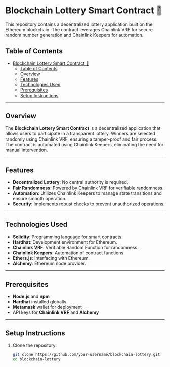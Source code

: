 # Blockchain Lottery Smart Contract 🎰

This repository contains a decentralized lottery application built on the Ethereum blockchain. The contract leverages Chainlink VRF for secure random number generation and Chainlink Keepers for automation.

## Table of Contents

- [Blockchain Lottery Smart Contract 🎰](#blockchain-lottery-smart-contract-)
  - [Table of Contents](#table-of-contents)
  - [Overview](#overview)
  - [Features](#features)
  - [Technologies Used](#technologies-used)
  - [Prerequisites](#prerequisites)
  - [Setup Instructions](#setup-instructions)

---

## Overview

The **Blockchain Lottery Smart Contract** is a decentralized application that allows users to participate in a transparent lottery. Winners are selected randomly using Chainlink VRF, ensuring a tamper-proof and fair process. The contract is automated using Chainlink Keepers, eliminating the need for manual intervention.

---

## Features

- **Decentralized Lottery**: No central authority is required.
- **Fair Randomness**: Powered by Chainlink VRF for verifiable randomness.
- **Automation**: Utilizes Chainlink Keepers to manage state transitions and ensure smooth operation.
- **Security**: Implements robust checks to prevent unauthorized operations.

---

## Technologies Used

- **Solidity**: Programming language for smart contracts.
- **Hardhat**: Development environment for Ethereum.
- **Chainlink VRF**: Verifiable Random Function for randomness.
- **Chainlink Keepers**: Automation of contract functions.
- **Ethers.js**: Interfacing with Ethereum.
- **Alchemy**: Ethereum node provider.

---

## Prerequisites

- **Node.js** and **npm**
- **Hardhat** installed globally
- **Metamask** wallet for deployment
- API keys for **Chainlink VRF** and **Alchemy**

---

## Setup Instructions

1. Clone the repository:
   ```bash
   git clone https://github.com/your-username/blockchain-lottery.git
   cd blockchain-lottery

